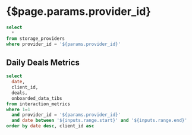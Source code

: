 # {$page.params.provider_id}

<DateRange
  name=range
  data={filtered_provider_metrics}
  dates=date
/>


```sql filtered_provider_info
select
  *
from storage_providers
where provider_id = '${params.provider_id}'
```

<BigValue
  data={filtered_provider_info}
  value=provider_name
  title="Name"
/>

<BigValue
  data={filtered_provider_info}
  value=total_deals
  title="Total Deals"
/>

<BigValue
  data={filtered_provider_info}
  value=total_data_uploaded_tibs
  title="Total Onboarded Data (TiBs)"
/>

<BigValue
  data={filtered_provider_info}
  value=data_uploaded_tibs_30d
  title="Onboarded Data (TiBs) last 30d"
/>

<BigValue
  data={filtered_provider_info}
  value=first_deal_at
  title="First Deal"
/>

<BigValue
  data={filtered_provider_info}
  value=last_deal_at
  title="Last Deal"
/>

<BigValue
  data={filtered_provider_info}
  value=country
  title="Country"
/>

<BigValue
  data={filtered_provider_info}
  value=is_reachable
  title="Is Reachable"
/>

<BigValue
  data={filtered_provider_info}
  value=uptime_average
  title="Uptime Average"
/>

<BigValue
  data={filtered_provider_info}
  value=score
  title="FilRep Score"
/>

## Daily Deals Metrics

```sql filtered_provider_metrics
select
  date,
  client_id,
  deals,
  onboarded_data_tibs
from interaction_metrics
where 1=1
  and provider_id = '${params.provider_id}'
  and date between '${inputs.range.start}' and '${inputs.range.end}'
order by date desc, client_id asc
```

<DataTable data={filtered_provider_metrics}/>

<BarChart
  data={filtered_provider_metrics}
  y=onboarded_data_tibs
  series=client_id
  title = "Onboarded Data (TiBs)"
/>
